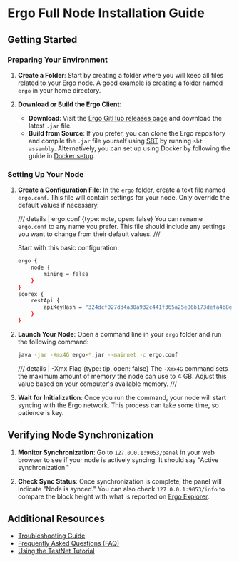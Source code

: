 # Ergo Full Node Installation Guide

## Getting Started

### Preparing Your Environment

1. **Create a Folder**: Start by creating a folder where you will keep all files related to your Ergo node. A good example is creating a folder named `ergo` in your home directory.

2. **Download or Build the Ergo Client**:
   - **Download**: Visit the [Ergo GitHub releases page](https://github.com/ergoplatform/ergo/releases/) and download the latest `.jar` file.
   - **Build from Source**: If you prefer, you can clone the Ergo repository and compile the `.jar` file yourself using [SBT](https://www.scala-sbt.org/) by running `sbt assembly`. Alternatively, you can set up using Docker by following the guide in [Docker setup](docker.md).

### Setting Up Your Node

1. **Create a Configuration File**: In the `ergo` folder, create a text file named `ergo.conf`. This file will contain settings for your node. Only override the default values if necessary.

    /// details | ergo.conf
        {type: note, open: false}
    You can rename `ergo.conf` to any name you prefer. This file should include any settings you want to change from their default values.
    ///

    Start with this basic configuration:
    ```bash
    ergo {
        node {
            mining = false
        }
    }
    scorex {
        restApi {
            apiKeyHash = "324dcf027dd4a30a932c441f365a25e86b173defa4b8e58948253471b81b72cf"
        }
    }
    ```

2. **Launch Your Node**: Open a command line in your `ergo` folder and run the following command:
    ```bash
    java -jar -Xmx4G ergo-*.jar --mainnet -c ergo.conf
    ```

    /// details | -Xmx Flag
        {type: tip, open: false}
    The `-Xmx4G` command sets the maximum amount of memory the node can use to 4 GB. Adjust this value based on your computer's available memory.
    ///
    
3. **Wait for Initialization**: Once you run the command, your node will start syncing with the Ergo network. This process can take some time, so patience is key.

## Verifying Node Synchronization

1. **Monitor Synchronization**: Go to `127.0.0.1:9053/panel` in your web browser to see if your node is actively syncing. It should say "Active synchronization."

2. **Check Sync Status**: Once synchronization is complete, the panel will indicate "Node is synced." You can also check `127.0.0.1:9053/info` to compare the block height with what is reported on [Ergo Explorer](https://explorer.ergoplatform.com/en/).

## Additional Resources

- [Troubleshooting Guide](troubleshooting.md)
- [Frequently Asked Questions (FAQ)](node-faq.md)
- [Using the TestNet Tutorial](testnet.md)

